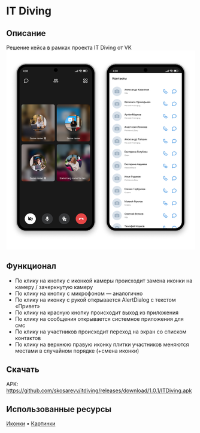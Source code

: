 # IT Diving

## Описание
Решение кейса в рамках проекта IT Diving от VK
![](screenshots/screenshot.png)

## Функционал
- По клику на кнопку с иконкой камеры происходит замена иконки на камеру / зачеркнутую камеру
- По клику на кнопку с микрофоном — аналогично
- По клику на иконку с рукой открывается AlertDialog c текстом «Привет»
- По клику на красную кнопку происходит выход из приложения
- По клику на сообщения открывается системное приложения для смс
- По клику на участников происходит переход на экран со списком контактов
- По клику на верхнюю правую иконку плитки участников меняются местами в случайном порядке (+смена иконки)

## Скачать
APK: https://github.com/skosarevv/itdiving/releases/download/1.0.1/ITDiving.apk


## Использованные ресурсы
[Иконки](https://github.com/VKCOM/icons) • [Картинки](https://vk.com/album-22822305_126315661)

